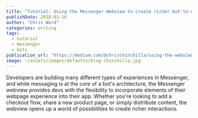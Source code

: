 ```yaml
---
title: "Tutorial: Using the Messenger Webview to create richer bot-to-user interactions"
publishDate: 2018-03-16
author: "Chris Ward"
categories: writing
tags:
  - tutorial
  - messenger
  - bots
publication_url: "https://medium.com/@chrischinchilla/using-the-webview-to-create-richer-bot-to-user-interactions-ed8a789523c6"
image: ~/assets/images/defaults/blog-chinchilla.jpg
---
```



Developers are building many different types of experiences in
Messenger, and while messaging is at the core of a bot's architecture,
the Messenger webview provides devs with the flexibility to incorporate
elements of their webpage experience into their app. Whether you're
looking to add a checkout flow, share a new product page, or simply
distribute content, the webview opens up a world of possibilities to
create richer interactions.